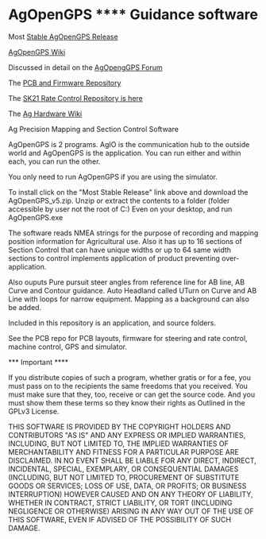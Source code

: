 
# AgOpenGPS  ****  Guidance software

Most [Stable AgOpenGPS Release](https://github.com/farmerbriantee/AgOpenGPS/releases)

[AgOpenGPS Wiki](https://github.com/farmerbriantee/AgOpenGPS/wiki)

Discussed in detail on the [AgOpengGPS Forum](https://discourse.agopengps.com/)


The [PCB and Firmware Repository](https://github.com/AgHardware)

The [SK21 Rate Control Repository is here](https://github.com/AgHardware)

The [Ag Hardware Wiki](https://github.com/AgHardware/Boards/wiki)

Ag Precision Mapping and Section Control Software

AgOpenGPS is 2 programs. AgIO is the communication hub to the outside world and AgOpenGPS is the 
application. You can run either and within each, you can run the other. 

You only need to run AgOpenGPS if you are using the simulator.

To install click on the "Most Stable Release" link above and download the AgOpenGPS_v5.zip.
Unzip or extract the contents to a folder (folder accessible by user not the root of C:\) 
Even on your desktop, and run AgOpenGPS.exe

The software reads NMEA strings for the purpose of recording and mapping position information 
for Agricultural use. Also it has up to 16 sections of Section Control that can have unique widths 
or up to 64 same width sections to control implements application of product preventing 
over-application.

Also ouputs Pure pursuit steer angles from reference line for AB line, AB Curve and Contour guidance. 
Auto Headland called UTurn on Curve and AB Line with loops for narrow equipment. 
Mapping as a background can also be added.

Included in this repository is an application, and source folders. 

See the PCB repo for PCB layouts, firmware for steering and rate control, machine control, GPS and simulator. 

*** Important ****

If you distribute copies of such a program, whether
gratis or for a fee, you must pass on to the recipients the same
freedoms that you received.  You must make sure that they, too, receive
or can get the source code.  And you must show them these terms so they
know their rights as Outlined in the GPLv3 License.

THIS SOFTWARE IS PROVIDED BY THE COPYRIGHT HOLDERS AND CONTRIBUTORS "AS IS" AND ANY EXPRESS OR IMPLIED WARRANTIES, INCLUDING, BUT NOT LIMITED TO, THE IMPLIED WARRANTIES OF MERCHANTABILITY AND FITNESS FOR A PARTICULAR PURPOSE ARE DISCLAIMED.
IN NO EVENT SHALL <COPYRIGHT HOLDER> BE LIABLE FOR ANY DIRECT, INDIRECT, INCIDENTAL, SPECIAL, EXEMPLARY, OR CONSEQUENTIAL DAMAGES (INCLUDING, BUT NOT LIMITED TO, PROCUREMENT OF SUBSTITUTE GOODS OR SERVICES;
LOSS OF USE, DATA, OR PROFITS; OR BUSINESS INTERRUPTION) HOWEVER CAUSED AND ON ANY THEORY OF LIABILITY, WHETHER IN CONTRACT, STRICT LIABILITY, OR TORT (INCLUDING NEGLIGENCE OR OTHERWISE) ARISING IN ANY WAY OUT OF THE USE OF THIS SOFTWARE, EVEN IF ADVISED OF THE POSSIBILITY OF SUCH DAMAGE.

